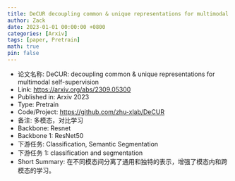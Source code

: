 ```yaml
---
title: DeCUR decoupling common & unique representations for multimodal self-supervision
author: Zack
date: 2023-01-01 00:00:00 +0800
categories: [Arxiv]
tags: [paper, Pretrain]
math: true
pin: false
---
```

- 论文名称: DeCUR: decoupling common & unique representations for multimodal self-supervision
- Link: https://arxiv.org/abs/2309.05300
- Published in: Arxiv 2023
- Type: Pretrain
- Code/Project: https://github.com/zhu-xlab/DeCUR
- 备注: 多模态，对比学习
- Backbone: Resnet
- Backbone 1: ResNet50 
- 下游任务: Classification, Semantic Segmentation
- 下游任务 1: classification and segmentation
- Short Summary: 在不同模态间分离了通用和独特的表示，增强了模态内和跨模态的学习。
